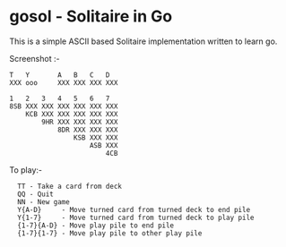 # gosol - Solitaire in Go

This is a simple ASCII based Solitaire implementation written to learn go.

Screenshot :-

```
T   Y       A   B   C   D
XXX ooo     XXX XXX XXX XXX

1   2   3   4   5   6   7
8SB XXX XXX XXX XXX XXX XXX
    KCB XXX XXX XXX XXX XXX
        9HR XXX XXX XXX XXX
            8DR XXX XXX XXX
                KSB XXX XXX
                    ASB XXX
                        4CB
```

To play:-

```  
  TT - Take a card from deck
  QQ - Quit
  NN - New game
  Y{A-D}     - Move turned card from turned deck to end pile
  Y{1-7}     - Move turned card from turned deck to play pile
  {1-7}{A-D} - Move play pile to end pile
  {1-7}{1-7} - Move play pile to other play pile
```
